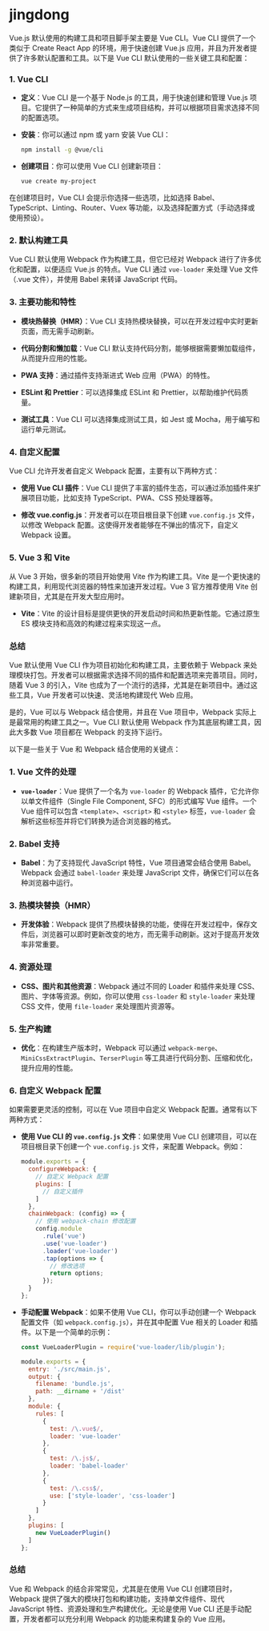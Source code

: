 # jingdong

Vue.js 默认使用的构建工具和项目脚手架主要是 Vue CLI。Vue CLI 提供了一个类似于 Create React App 的环境，用于快速创建 Vue.js 应用，并且为开发者提供了许多默认配置和工具。以下是 Vue CLI 默认使用的一些关键工具和配置：

### 1. Vue CLI

- **定义**：Vue CLI 是一个基于 Node.js 的工具，用于快速创建和管理 Vue.js 项目。它提供了一种简单的方式来生成项目结构，并可以根据项目需求选择不同的配置选项。

- **安装**：你可以通过 npm 或 yarn 安装 Vue CLI：
  ```bash
  npm install -g @vue/cli
  ```

- **创建项目**：你可以使用 Vue CLI 创建新项目：
  ```bash
  vue create my-project
  ```

在创建项目时，Vue CLI 会提示你选择一些选项，比如选择 Babel、TypeScript、Linting、Router、Vuex 等功能，以及选择配置方式（手动选择或使用预设）。

### 2. 默认构建工具

Vue CLI 默认使用 Webpack 作为构建工具，但它已经对 Webpack 进行了许多优化和配置，以便适应 Vue.js 的特点。Vue CLI 通过 `vue-loader` 来处理 Vue 文件（.vue 文件），并使用 Babel 来转译 JavaScript 代码。

### 3. 主要功能和特性

- **模块热替换（HMR）**：Vue CLI 支持热模块替换，可以在开发过程中实时更新页面，而无需手动刷新。

- **代码分割和懒加载**：Vue CLI 默认支持代码分割，能够根据需要懒加载组件，从而提升应用的性能。

- **PWA 支持**：通过插件支持渐进式 Web 应用（PWA）的特性。

- **ESLint 和 Prettier**：可以选择集成 ESLint 和 Prettier，以帮助维护代码质量。

- **测试工具**：Vue CLI 可以选择集成测试工具，如 Jest 或 Mocha，用于编写和运行单元测试。

### 4. 自定义配置

Vue CLI 允许开发者自定义 Webpack 配置，主要有以下两种方式：

- **使用 Vue CLI 插件**：Vue CLI 提供了丰富的插件生态，可以通过添加插件来扩展项目功能，比如支持 TypeScript、PWA、CSS 预处理器等。

- **修改 vue.config.js**：开发者可以在项目根目录下创建 `vue.config.js` 文件，以修改 Webpack 配置。这使得开发者能够在不弹出的情况下，自定义 Webpack 设置。

### 5. Vue 3 和 Vite

从 Vue 3 开始，很多新的项目开始使用 Vite 作为构建工具。Vite 是一个更快速的构建工具，利用现代浏览器的特性来加速开发过程。Vue 3 官方推荐使用 Vite 创建新项目，尤其是在开发大型应用时。

- **Vite**：Vite 的设计目标是提供更快的开发启动时间和热更新性能。它通过原生 ES 模块支持和高效的构建过程来实现这一点。

### 总结

Vue 默认使用 Vue CLI 作为项目初始化和构建工具，主要依赖于 Webpack 来处理模块打包。开发者可以根据需求选择不同的插件和配置选项来完善项目。同时，随着 Vue 3 的引入，Vite 也成为了一个流行的选择，尤其是在新项目中。通过这些工具，Vue 开发者可以快速、灵活地构建现代 Web 应用。

是的，Vue 可以与 Webpack 结合使用，并且在 Vue 项目中，Webpack 实际上是最常用的构建工具之一。Vue CLI 默认使用 Webpack 作为其底层构建工具，因此大多数 Vue 项目都在 Webpack 的支持下运行。

以下是一些关于 Vue 和 Webpack 结合使用的关键点：

### 1. Vue 文件的处理

- **`vue-loader`**：Vue 提供了一个名为 `vue-loader` 的 Webpack 插件，它允许你以单文件组件（Single File Component, SFC）的形式编写 Vue 组件。一个 Vue 组件可以包含 `<template>`、`<script>` 和 `<style>` 标签，`vue-loader` 会解析这些标签并将它们转换为适合浏览器的格式。

### 2. Babel 支持

- **Babel**：为了支持现代 JavaScript 特性，Vue 项目通常会结合使用 Babel。Webpack 会通过 `babel-loader` 来处理 JavaScript 文件，确保它们可以在各种浏览器中运行。

### 3. 热模块替换（HMR）

- **开发体验**：Webpack 提供了热模块替换的功能，使得在开发过程中，保存文件后，浏览器可以即时更新改变的地方，而无需手动刷新。这对于提高开发效率非常重要。

### 4. 资源处理

- **CSS、图片和其他资源**：Webpack 通过不同的 Loader 和插件来处理 CSS、图片、字体等资源。例如，你可以使用 `css-loader` 和 `style-loader` 来处理 CSS 文件，使用 `file-loader` 来处理图片资源等。

### 5. 生产构建

- **优化**：在构建生产版本时，Webpack 可以通过 `webpack-merge`、`MiniCssExtractPlugin`、`TerserPlugin` 等工具进行代码分割、压缩和优化，提升应用的性能。

### 6. 自定义 Webpack 配置

如果需要更灵活的控制，可以在 Vue 项目中自定义 Webpack 配置。通常有以下两种方式：

- **使用 Vue CLI 的 `vue.config.js` 文件**：如果使用 Vue CLI 创建项目，可以在项目根目录下创建一个 `vue.config.js` 文件，来配置 Webpack。例如：
  ```javascript
  module.exports = {
    configureWebpack: {
      // 自定义 Webpack 配置
      plugins: [
        // 自定义插件
      ]
    },
    chainWebpack: (config) => {
      // 使用 webpack-chain 修改配置
      config.module
        .rule('vue')
        .use('vue-loader')
        .loader('vue-loader')
        .tap(options => {
          // 修改选项
          return options;
        });
    }
  };
  ```

- **手动配置 Webpack**：如果不使用 Vue CLI，你可以手动创建一个 Webpack 配置文件（如 `webpack.config.js`），并在其中配置 Vue 相关的 Loader 和插件。以下是一个简单的示例：
  ```javascript
  const VueLoaderPlugin = require('vue-loader/lib/plugin');

  module.exports = {
    entry: './src/main.js',
    output: {
      filename: 'bundle.js',
      path: __dirname + '/dist'
    },
    module: {
      rules: [
        {
          test: /\.vue$/,
          loader: 'vue-loader'
        },
        {
          test: /\.js$/,
          loader: 'babel-loader'
        },
        {
          test: /\.css$/,
          use: ['style-loader', 'css-loader']
        }
      ]
    },
    plugins: [
      new VueLoaderPlugin()
    ]
  };
  ```

### 总结

Vue 和 Webpack 的结合非常常见，尤其是在使用 Vue CLI 创建项目时，Webpack 提供了强大的模块打包和构建功能，支持单文件组件、现代 JavaScript 特性、资源处理和生产构建优化。无论是使用 Vue CLI 还是手动配置，开发者都可以充分利用 Webpack 的功能来构建复杂的 Vue 应用。